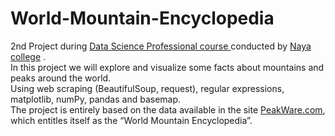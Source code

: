 # World-Mountain-Encyclopedia
2nd Project during <a href="http://www.naya-college.co.il/courses/data-scientist-professional/" rel="nofollow">Data Science Professional course </a> conducted by <a href="http://www.naya-college.co.il/" rel="nofollow">Naya college</a> .    
In this project we will explore and visualize some facts about mountains and peaks around the world.  
Using web scraping (BeautifulSoup, request), regular expressions, matplotlib, numPy, pandas and basemap.  
The project is entirely based on the data available in the site <a href="https://www.peakware.com/" rel="nofollow">PeakWare.com</a>,
which entitles itself as the “World Mountain Encyclopedia”.
